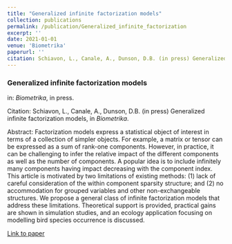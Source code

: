 ```yaml
---
title: "Generalized infinite factorization models"
collection: publications
permalink: /publication/Generalized_infinite_factorization
excerpt: ''
date: 2021-01-01
venue: 'Biometrika'
paperurl: ''
citation: Schiavon, L., Canale, A., Dunson, D.B. (in press) Generalized infinite factorization models, in <i>Biometrika</i>.
---
```


### Generalized infinite factorization models
in: _Biometrika_, in press.

Citation: Schiavon, L., Canale, A., Dunson, D.B. (in press) Generalized infinite factorization models, in <i>Biometrika</i>.

Abstract: Factorization models express a statistical object of interest in terms of a collection of simpler objects. For example, a matrix or tensor can be expressed as a sum of rank-one components. However, in practice, it can be challenging to infer the relative impact of the different components as well as the number of components. A popular idea is to include infinitely many components having impact decreasing with the component index. This article is motivated by two limitations of existing methods: (1) lack of careful consideration of the within component sparsity structure; and (2) no accommodation for grouped variables and other non-exchangeable structures. We propose a general class of infinite factorization models that address these limitations. Theoretical support is provided, practical gains are shown in simulation studies, and an ecology application
focusing on modelling bird species occurrence is discussed.

[Link to paper](https://arxiv.org/abs/2103.10333)

